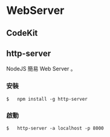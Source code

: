 # WebServer

## CodeKit


## http-server

NodeJS 簡易 Web Server 。

### 安裝

    $   npm install -g http-server

### 啟動

    $   http-server -a localhost -p 8000

